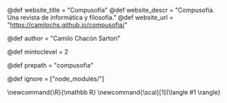 <!--
Add here global page variables to use throughout your website.
-->
@def website_title = "Compusofía"
@def website_descr = "Compusofía. Una revista de informática y filosofía."
@def website_url   = "https://camilochs.github.io/compusofia/"

@def author = "Camilo Chacón Sartori"

@def mintoclevel = 2

@def prepath = "compusofia"

@def ignore = ["node_modules/"]

<!--
Add here global latex commands to use throughout your pages.
-->
\newcommand{\R}{\mathbb R}
\newcommand{\scal}[1]{\langle #1 \rangle}
